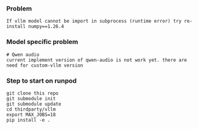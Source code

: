 ### Problem

```
If vllm model cannot be import in subprocess (runtime error) try re-install numpy==1.26.4
```

### Model specific problem
```
# Qwen audio
current implement version of qwen-audio is not work yet. there are need for custom-vllm version
```


### Step to start on runpod
```
git clone this repo
git submodule init
git submodule update
cd thirdparty/vllm
export MAX_JOBS=18
pip install -e .
```